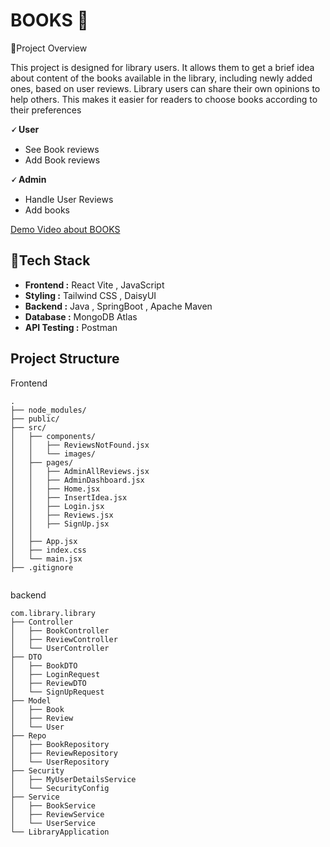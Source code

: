 
# BOOKS 📖
📌Project Overview

This project is designed for library users. It allows them to get a brief idea about content of the books available in the library, including newly added ones, based on user reviews. Library users can share their own opinions to help others. This makes it easier for readers to choose books according to their preferences

 **🗸 User**
 - See Book reviews
 - Add Book reviews

 **🗸 Admin**
 - Handle User Reviews
 - Add books

[Demo Video about BOOKS ](https://github.com/matiassingers/awesome-readme)



## 🔧Tech Stack

- **Frontend :** React Vite , JavaScript
- **Styling :** Tailwind CSS , DaisyUI
- **Backend :** Java , SpringBoot , Apache Maven 
- **Database :** MongoDB Atlas
- **API Testing :** Postman


## Project Structure 
Frontend
```
.
├── node_modules/
├── public/
├── src/
│   ├── components/
│   │   ├── ReviewsNotFound.jsx
│   │   └── images/
│   ├── pages/
│   │   ├── AdminAllReviews.jsx
│   │   ├── AdminDashboard.jsx
│   │   ├── Home.jsx
│   │   ├── InsertIdea.jsx
│   │   ├── Login.jsx
│   │   ├── Reviews.jsx
│   │   ├── SignUp.jsx
│   │
│   ├── App.jsx
│   ├── index.css
│   └── main.jsx
├── .gitignore


```
backend
```
com.library.library
├── Controller
│   ├── BookController
│   ├── ReviewController
│   └── UserController
├── DTO
│   ├── BookDTO
│   ├── LoginRequest
│   ├── ReviewDTO
│   └── SignUpRequest
├── Model
│   ├── Book
│   ├── Review
│   └── User
├── Repo
│   ├── BookRepository
│   ├── ReviewRepository
│   └── UserRepository
├── Security
│   ├── MyUserDetailsService
│   └── SecurityConfig
├── Service
│   ├── BookService
│   ├── ReviewService
│   └── UserService
└── LibraryApplication
```


